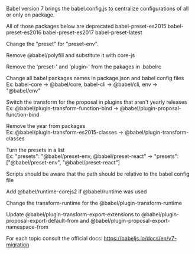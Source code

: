 Babel version 7 brings the babel.config.js to centralize configurations of all or only on package.

All of those packages below are deprecated
babel-preset-es2015
babel-preset-es2016
babel-preset-es2017
babel-preset-latest

Change the "preset" for "preset-env".

Remove @babel/polyfill and substitute it with core-js  

Remove the 'preset-' and 'plugin-' from the pakages in .babelrc

Change all babel packages names in package.json and babel config files
Ex: babel-core -> @babel/core, babel-cli -> @babel/cli, env -> "@babel/env"

Switch the transform for the proposal in plugins that aren't yearly releases
Ex: @babel/plugin-transform-function-bind -> @babel/plugin-proposal-function-bind

Remove the year from packages  
Ex: @babel/plugin-transform-es2015-classes -> @babel/plugin-transform-classes  

Turn the presets in a list  
Ex: "presets": "@babel/preset-env, @babel/preset-react" -> "presets": ["@babel/preset-env", "@babel/preset-react"]  

Scripts should be aware that the path should be relative to the babel config file

Add @babel/runtime-corejs2 if @babel/runtime was used

Change the transform-runtime for the @babel/plugin-transform-runtime  

Update @babel/plugin-transform-export-extensions to @babel/plugin-proposal-export-default-from and @babel/plugin-proposal-export-namespace-from

For each topic consult the official docs: https://babeljs.io/docs/en/v7-migration
